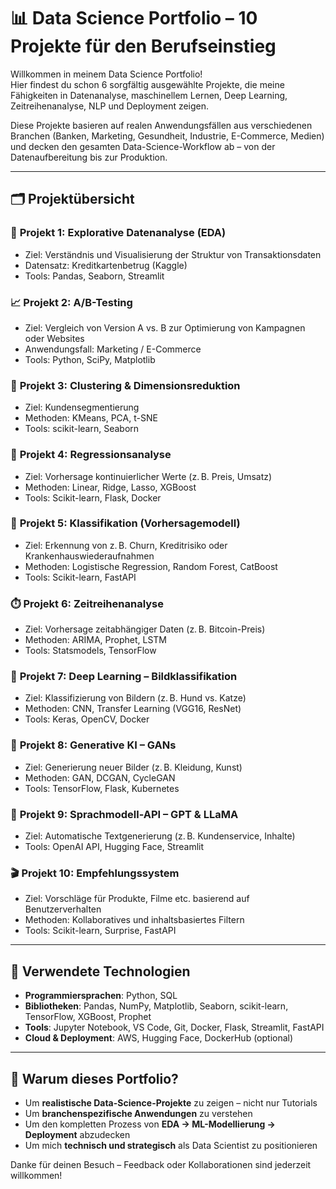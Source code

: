 # 📊 Data Science Portfolio – 10 Projekte für den Berufseinstieg

Willkommen in meinem Data Science Portfolio!  
Hier findest du schon 6 sorgfältig ausgewählte Projekte, die meine Fähigkeiten in Datenanalyse, maschinellem Lernen, Deep Learning, Zeitreihenanalyse, NLP und Deployment zeigen.

Diese Projekte basieren auf realen Anwendungsfällen aus verschiedenen Branchen (Banken, Marketing, Gesundheit, Industrie, E-Commerce, Medien) und decken den gesamten Data-Science-Workflow ab – von der Datenaufbereitung bis zur Produktion.

---

## 🗂️ Projektübersicht

### 🧪 **Projekt 1: Explorative Datenanalyse (EDA)**
- Ziel: Verständnis und Visualisierung der Struktur von Transaktionsdaten
- Datensatz: Kreditkartenbetrug (Kaggle)
- Tools: Pandas, Seaborn, Streamlit

### 📈 **Projekt 2: A/B-Testing**
- Ziel: Vergleich von Version A vs. B zur Optimierung von Kampagnen oder Websites
- Anwendungsfall: Marketing / E-Commerce
- Tools: Python, SciPy, Matplotlib

### 🎯 **Projekt 3: Clustering & Dimensionsreduktion**
- Ziel: Kundensegmentierung
- Methoden: KMeans, PCA, t-SNE
- Tools: scikit-learn, Seaborn

### 🔢 **Projekt 4: Regressionsanalyse**
- Ziel: Vorhersage kontinuierlicher Werte (z. B. Preis, Umsatz)
- Methoden: Linear, Ridge, Lasso, XGBoost
- Tools: Scikit-learn, Flask, Docker

### 🧠 **Projekt 5: Klassifikation (Vorhersagemodell)**
- Ziel: Erkennung von z. B. Churn, Kreditrisiko oder Krankenhauswiederaufnahmen
- Methoden: Logistische Regression, Random Forest, CatBoost
- Tools: Scikit-learn, FastAPI

### ⏱️ **Projekt 6: Zeitreihenanalyse**
- Ziel: Vorhersage zeitabhängiger Daten (z. B. Bitcoin-Preis)
- Methoden: ARIMA, Prophet, LSTM
- Tools: Statsmodels, TensorFlow

### 🐶 **Projekt 7: Deep Learning – Bildklassifikation**
- Ziel: Klassifizierung von Bildern (z. B. Hund vs. Katze)
- Methoden: CNN, Transfer Learning (VGG16, ResNet)
- Tools: Keras, OpenCV, Docker

### 🧬 **Projekt 8: Generative KI – GANs**
- Ziel: Generierung neuer Bilder (z. B. Kleidung, Kunst)
- Methoden: GAN, DCGAN, CycleGAN
- Tools: TensorFlow, Flask, Kubernetes

### 🤖 **Projekt 9: Sprachmodell-API – GPT & LLaMA**
- Ziel: Automatische Textgenerierung (z. B. Kundenservice, Inhalte)
- Tools: OpenAI API, Hugging Face, Streamlit

### 🎬 **Projekt 10: Empfehlungssystem**
- Ziel: Vorschläge für Produkte, Filme etc. basierend auf Benutzerverhalten
- Methoden: Kollaboratives und inhaltsbasiertes Filtern
- Tools: Scikit-learn, Surprise, FastAPI

---

## 🧰 Verwendete Technologien

- **Programmiersprachen**: Python, SQL
- **Bibliotheken**: Pandas, NumPy, Matplotlib, Seaborn, scikit-learn, TensorFlow, XGBoost, Prophet
- **Tools**: Jupyter Notebook, VS Code, Git, Docker, Flask, Streamlit, FastAPI
- **Cloud & Deployment**: AWS, Hugging Face, DockerHub (optional)

---

## 🧠 Warum dieses Portfolio?

- Um **realistische Data-Science-Projekte** zu zeigen – nicht nur Tutorials
- Um **branchenspezifische Anwendungen** zu verstehen
- Um den kompletten Prozess von **EDA → ML-Modellierung → Deployment** abzudecken
- Um mich **technisch und strategisch** als Data Scientist zu positionieren


Danke für deinen Besuch – Feedback oder Kollaborationen sind jederzeit willkommen!
